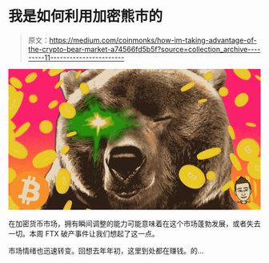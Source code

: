 # 我是如何利用加密熊市的

> 原文：<https://medium.com/coinmonks/how-im-taking-advantage-of-the-crypto-bear-market-a74566fd5b5f?source=collection_archive---------11----------------------->

![](img/5247ebd81dfe4339e82f62bdd6c20c60.png)

在加密货币市场，拥有瞬间调整的能力可能意味着在这个市场蓬勃发展，或者失去一切。本周 FTX 破产事件让我们想起了这一点。

市场情绪也迅速转变。回想去年年初，这里到处都在赚钱。的…